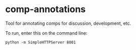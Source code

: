 # comp-annotations
Tool for annotating comps for discussion, development, etc.

To run, enter this on the command line:

`python -m SimpleHTTPServer 8001`